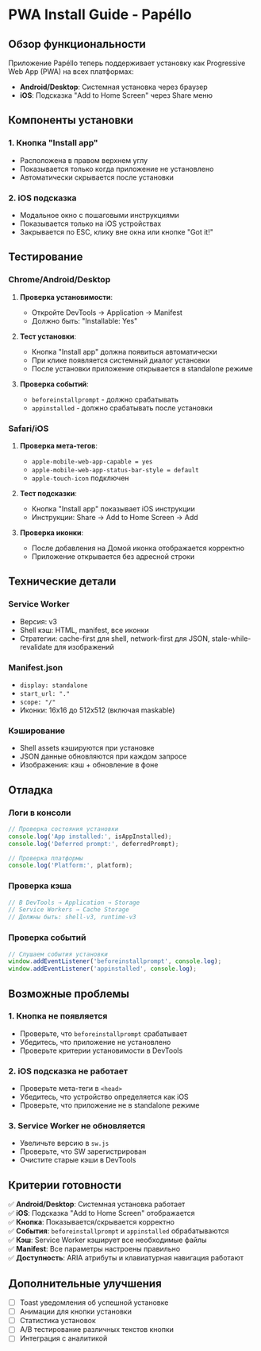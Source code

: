 # PWA Install Guide - Papéllo

## Обзор функциональности

Приложение Papéllo теперь поддерживает установку как Progressive Web App (PWA) на всех платформах:

- **Android/Desktop**: Системная установка через браузер
- **iOS**: Подсказка "Add to Home Screen" через Share меню

## Компоненты установки

### 1. Кнопка "Install app"
- Расположена в правом верхнем углу
- Показывается только когда приложение не установлено
- Автоматически скрывается после установки

### 2. iOS подсказка
- Модальное окно с пошаговыми инструкциями
- Показывается только на iOS устройствах
- Закрывается по ESC, клику вне окна или кнопке "Got it!"

## Тестирование

### Chrome/Android/Desktop

1. **Проверка установимости**:
   - Откройте DevTools → Application → Manifest
   - Должно быть: "Installable: Yes"

2. **Тест установки**:
   - Кнопка "Install app" должна появиться автоматически
   - При клике появляется системный диалог установки
   - После установки приложение открывается в standalone режиме

3. **Проверка событий**:
   - `beforeinstallprompt` - должно срабатывать
   - `appinstalled` - должно срабатывать после установки

### Safari/iOS

1. **Проверка мета-тегов**:
   - `apple-mobile-web-app-capable = yes`
   - `apple-mobile-web-app-status-bar-style = default`
   - `apple-touch-icon` подключен

2. **Тест подсказки**:
   - Кнопка "Install app" показывает iOS инструкции
   - Инструкции: Share → Add to Home Screen → Add

3. **Проверка иконки**:
   - После добавления на Домой иконка отображается корректно
   - Приложение открывается без адресной строки

## Технические детали

### Service Worker
- Версия: v3
- Shell кэш: HTML, manifest, все иконки
- Стратегии: cache-first для shell, network-first для JSON, stale-while-revalidate для изображений

### Manifest.json
- `display: standalone`
- `start_url: "."`
- `scope: "/"`
- Иконки: 16x16 до 512x512 (включая maskable)

### Кэширование
- Shell assets кэшируются при установке
- JSON данные обновляются при каждом запросе
- Изображения: кэш + обновление в фоне

## Отладка

### Логи в консоли
```javascript
// Проверка состояния установки
console.log('App installed:', isAppInstalled);
console.log('Deferred prompt:', deferredPrompt);

// Проверка платформы
console.log('Platform:', platform);
```

### Проверка кэша
```javascript
// В DevTools → Application → Storage
// Service Workers → Cache Storage
// Должны быть: shell-v3, runtime-v3
```

### Проверка событий
```javascript
// Слушаем события установки
window.addEventListener('beforeinstallprompt', console.log);
window.addEventListener('appinstalled', console.log);
```

## Возможные проблемы

### 1. Кнопка не появляется
- Проверьте, что `beforeinstallprompt` срабатывает
- Убедитесь, что приложение не установлено
- Проверьте критерии установимости в DevTools

### 2. iOS подсказка не работает
- Проверьте мета-теги в `<head>`
- Убедитесь, что устройство определяется как iOS
- Проверьте, что приложение не в standalone режиме

### 3. Service Worker не обновляется
- Увеличьте версию в `sw.js`
- Проверьте, что SW зарегистрирован
- Очистите старые кэши в DevTools

## Критерии готовности

✅ **Android/Desktop**: Системная установка работает  
✅ **iOS**: Подсказка "Add to Home Screen" отображается  
✅ **Кнопка**: Показывается/скрывается корректно  
✅ **События**: `beforeinstallprompt` и `appinstalled` обрабатываются  
✅ **Кэш**: Service Worker кэширует все необходимые файлы  
✅ **Manifest**: Все параметры настроены правильно  
✅ **Доступность**: ARIA атрибуты и клавиатурная навигация работают  

## Дополнительные улучшения

- [ ] Toast уведомления об успешной установке
- [ ] Анимации для кнопки установки
- [ ] Статистика установок
- [ ] A/B тестирование различных текстов кнопки
- [ ] Интеграция с аналитикой
